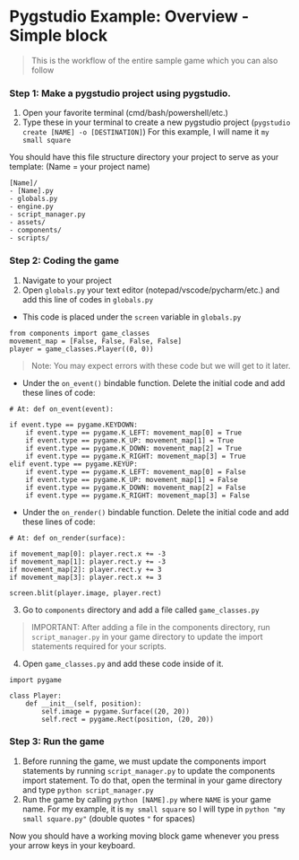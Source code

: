 # Pygstudio Example: Overview - Simple block
> This is the workflow of the entire sample game which you can also follow

### Step 1: **Make a pygstudio project using pygstudio.**
1. Open your favorite terminal (cmd/bash/powershell/etc.)
2. Type these in your terminal to create a new pygstudio project (```pygstudio create [NAME] -o [DESTINATION]```)
For this example, I will name it `my small square`

You should have this file structure directory your project to serve as your template: (Name = your project name)
```
[Name]/
- [Name].py
- globals.py
- engine.py
- script_manager.py
- assets/
- components/
- scripts/
```

### Step 2: **Coding the game**
1. Navigate to your project
2. Open `globals.py` your text editor (notepad/vscode/pycharm/etc.) and add this line of codes in `globals.py`
- This code is placed under the `screen` variable in `globals.py`
```
from components import game_classes
movement_map = [False, False, False, False]
player = game_classes.Player((0, 0))
```
> Note: You may expect errors with these code but we will get to it later.
- Under the `on_event()` bindable function. Delete the initial code and add these lines of code:
```
# At: def on_event(event):

if event.type == pygame.KEYDOWN:
    if event.type == pygame.K_LEFT: movement_map[0] = True
    if event.type == pygame.K_UP: movement_map[1] = True
    if event.type == pygame.K_DOWN: movement_map[2] = True
    if event.type == pygame.K_RIGHT: movement_map[3] = True
elif event.type == pygame.KEYUP:
    if event.type == pygame.K_LEFT: movement_map[0] = False
    if event.type == pygame.K_UP: movement_map[1] = False
    if event.type == pygame.K_DOWN: movement_map[2] = False
    if event.type == pygame.K_RIGHT: movement_map[3] = False
```
- Under the `on_render()` bindable function. Delete the initial code and add these lines of code:
```
# At: def on_render(surface):

if movement_map[0]: player.rect.x += -3
if movement_map[1]: player.rect.y += -3
if movement_map[2]: player.rect.y += 3
if movement_map[3]: player.rect.x += 3

screen.blit(player.image, player.rect)
```
3. Go to `components` directory and add a file called `game_classes.py`
> IMPORTANT: After adding a file in the components directory, run `script_manager.py` in your game directory to update the import statements required for your scripts.
4. Open `game_classes.py` and add these code inside of it.
```
import pygame

class Player:
    def __init__(self, position):
        self.image = pygame.Surface((20, 20))
        self.rect = pygame.Rect(position, (20, 20))
```
### Step 3: **Run the game**
1. Before running the game, we must update the components import statements by running `script_manager.py` to update the components import statement. To do that, open the terminal in your game directory and type `python script_manager.py`
2. Run the game by calling `python [NAME].py` where `NAME` is your game name. For my example, it is `my small square` so I will type in `python "my small square.py"` (double quotes `"` for spaces)

Now you should have a working moving block game whenever you press your arrow keys in your keyboard.
